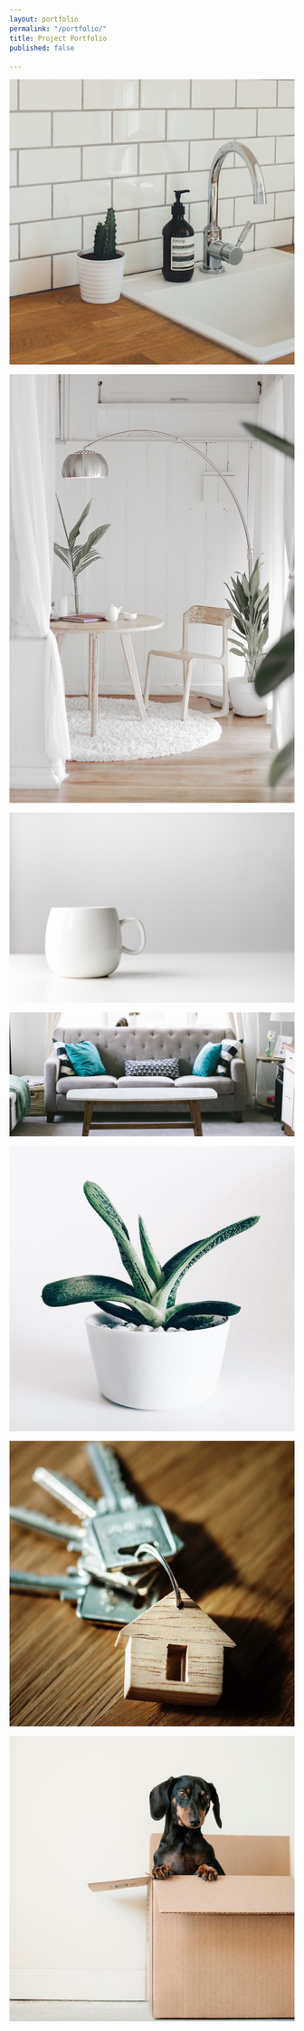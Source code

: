 ```yaml
---
layout: portfolio
permalink: "/portfolio/"
title: Project Portfolio
published: false

---
```

![](/assets/images/photos/remodel-your-home.jpg)

![](/assets/images/hutomo-abrianto-576207-unsplash.jpg)

![](/assets/images/nordwood-themes-490552-unsplash.jpg)

![](/assets/images/nathan-fertig-249917-unsplash-2.jpg)

![](/assets/images/photos/decorate-your-home.jpg)

![](/assets/images/photos/buy-a-home.jpg)

![](/assets/images/photos/sell-your-home.jpg)